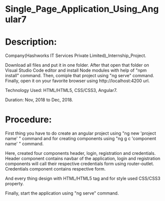 # Single_Page_Application_Using_Angular7
# Description:

Company(Hashworks IT Services Private Limited)_Internship_Project.

Download all files and put it in one folder. After that open that folder on Visual Studio Code editor and install Node modules with help of "npm install" command. Then, comiple that project using "ng serve" command. Finally, open it on your favorite browser using http://localhost:4200 url.

Technology Used: HTML/HTML5, CSS/CSS3, Angular7.

Duration: Nov, 2018 to Dec, 2018.

# Procedure:

First thing you have to do create an angular project using "ng new 'project name' " command and for creating components using "ng g c 'component name' " command. 

Here, created four components header, login, registration and credentials. Header component contains navbar of the application, login and registration components will call their respective credentials form using router-outlet. Credentials component contains respective form.

And every thing design with HTML/HTML5 tag and for style used CSS/CSS3 property.

Finally, start the application using "ng serve" command.
